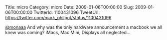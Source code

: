 Title: micro
Category: micro
Date: 2009-01-06T00:00:00
Slug: 2009-01-06T00:00:00
TwitterId: 1100431096
TweetUrl: https://twitter.com/mark_philpot/status/1100431096

[@monaaa](https://twitter.com/monaaa) And why was the only hardware announcement a macbook we all knew was coming?  iMacs, Mac Mini, Displays all neglected...